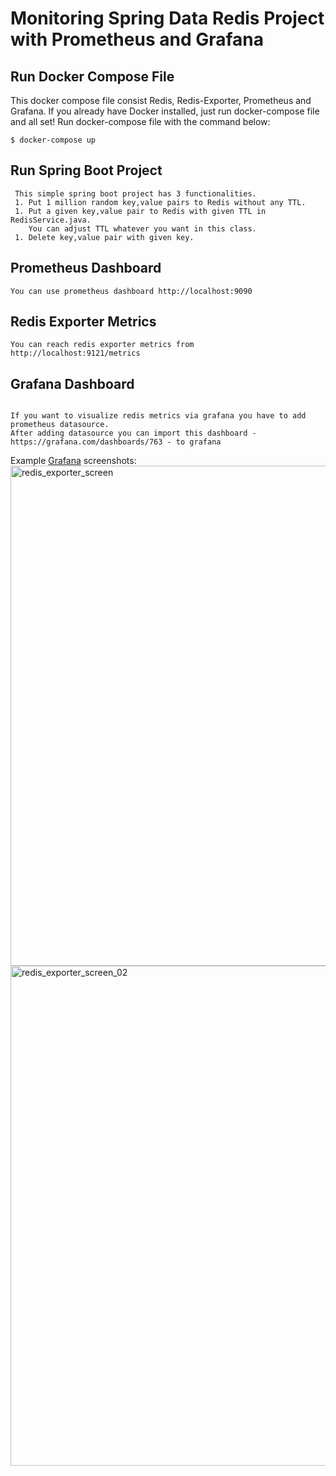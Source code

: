 # Monitoring Spring Data Redis Project with Prometheus and Grafana


Run Docker Compose File
----------------------
This docker compose file consist Redis, Redis-Exporter, Prometheus and Grafana.
If you already have Docker installed, just run docker-compose file and all set! Run docker-compose file with the command below:

    $ docker-compose up
    
Run Spring Boot Project
----------------------
```
 This simple spring boot project has 3 functionalities.
 1. Put 1 million random key,value pairs to Redis without any TTL.
 1. Put a given key,value pair to Redis with given TTL in RedisService.java.
    You can adjust TTL whatever you want in this class.
 1. Delete key,value pair with given key.
 ```

Prometheus Dashboard
----------------------
```
You can use prometheus dashboard http://localhost:9090
```

Redis Exporter Metrics 
----------------------
```
You can reach redis exporter metrics from http://localhost:9121/metrics
```

Grafana Dashboard
----------------------
```

If you want to visualize redis metrics via grafana you have to add prometheus datasource.
After adding datasource you can import this dashboard - https://grafana.com/dashboards/763 - to grafana
```

Example [Grafana](http://grafana.org/) screenshots:<br>
<img width="800" alt="redis_exporter_screen" src="https://cloud.githubusercontent.com/assets/1222339/19412031/897549c6-92da-11e6-84a0-b091f9deb81d.png"><br>
<img width="800" alt="redis_exporter_screen_02" src="https://cloud.githubusercontent.com/assets/1222339/19412041/dee6d7bc-92da-11e6-84f8-610c025d6182.png">
